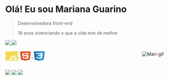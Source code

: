 # Olá! Eu sou Mariana Guarino
>Desenvolvedora front-end

>18 anos vivenciando o que a vida tem de melhor
<div> 
  <a href="https://github.com/marianaguarino">
  <img height="48%" src="https://github-readme-stats.vercel.app/api?username=marianaguarino&show_icons=falso&theme=synthwave&include_all_commits=true&count_private=true"/>
  <img height="130em" src="https://github-readme-stats.vercel.app/api/top-langs/?username=marianaguarino&layout=compact&langs_count=7&theme=synthwave"/>
</div>
  <div style="display: inline_block"><br>
  <img align="center" alt="Mari-Js" height="30" width="40" src="https://raw.githubusercontent.com/devicons/devicon/master/icons/javascript/javascript-plain.svg">
  <img align="center" alt="Mari-HTML" height="30" width="40" src="https://raw.githubusercontent.com/devicons/devicon/master/icons/html5/html5-original.svg">
  <img align="center" alt="Mari-CSS" height="30" width="40" src="https://raw.githubusercontent.com/devicons/devicon/master/icons/css3/css3-original.svg">
  <img align="right" alt="Mari-gif" src="https://i.picasion.com/pic92/6a01edfe35666c6ab9d0167525b3a521.gif">
       
   ##
   
  <div>
   <a href="https://instagram.com/mari_guarino" target="_blank"><img src="https://img.shields.io/badge/-Instagram-%23E4405F?style=for-the-badge&logo=instagram&logoColor=white" target="_blank"></a>
    <a href="https://www.linkedin.com/in/mariana-guarino" target="_blank"><img src="https://img.shields.io/badge/-LinkedIn-%230077B5?style=for-the-badge&logo=linkedin&logoColor=white" target="_blank"></a> 
    <a href = "mailto:msousaguarino@gmail.com"><img src="https://img.shields.io/badge/-Gmail-%23333?style=for-the-badge&logo=gmail&logoColor=white" target="_blank"></a>
    
  </div>
